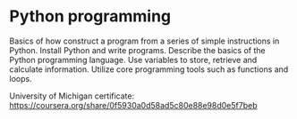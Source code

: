 # Python programming

Basics of how construct a program from a series of simple instructions in Python.
Install Python and write programs.
Describe the basics of the Python programming language.
Use variables to store, retrieve and calculate information.
Utilize core programming tools such as functions and loops.

University of Michigan certificate: https://coursera.org/share/0f5930a0d58ad5c80e88e98d0e5f7beb

